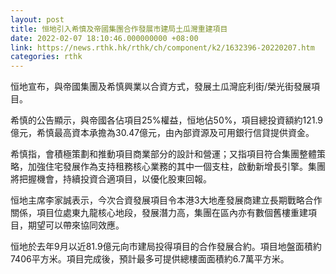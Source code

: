 ```yaml
---
layout: post
title: 恒地引入希慎及帝國集團合作發展市建局土瓜灣重建項目
date: 2022-02-07 18:10:46.000000000 +08:00
link: https://news.rthk.hk/rthk/ch/component/k2/1632396-20220207.htm
categories: rthk
---
```


恒地宣布，與帝國集團及希慎興業以合資方式，發展土瓜灣庇利街/榮光街發展項目。

希慎的公告顯示，與帝國各佔項目25%權益，恒地佔50%，項目總投資額約121.9億元，希慎最高資本承擔為30.47億元，由內部資源及可用銀行信貸提供資金。

希慎指，會積極策劃和推動項目商業部分的設計和營運；又指項目符合集團整體策略，加強住宅發展作為支持租務核心業務的其中一個支柱，啟動新增長引擎。集團將把握機會，持續投資合適項目，以優化股東回報。

恒地主席李家誠表示，今次合資發展項目令本港3大地產發展商建立長期戰略合作關係，項目位處東九龍核心地段，發展潛力高，集團在區內亦有數個舊樓重建項目，期望可以帶來協同效應。

恒地於去年9月以近81.9億元向市建局投得項目的合作發展合約。項目地盤面積約7406平方米。項目完成後，預計最多可提供總樓面面積約6.7萬平方米。
